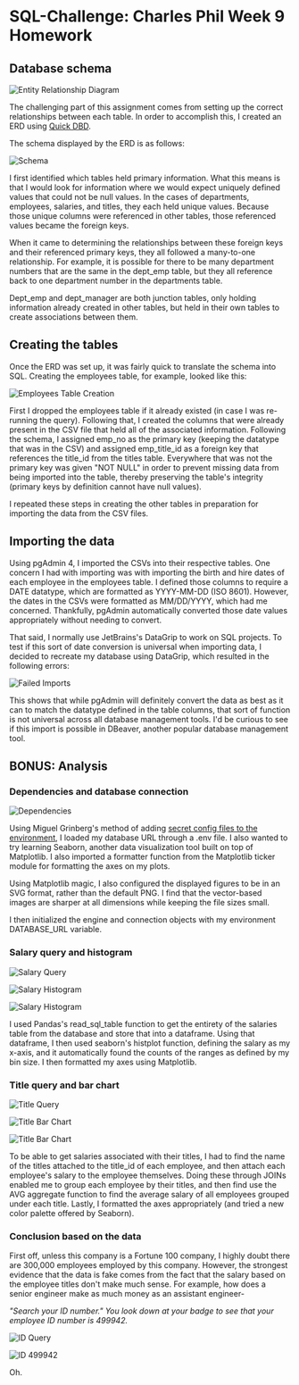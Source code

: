 # SQL-Challenge: Charles Phil Week 9 Homework

## Database schema

![Entity Relationship Diagram](Images/ERD.png)

The challenging part of this assignment comes from setting up the correct
relationships between each table. In order to accomplish this, I created an ERD
using [Quick DBD](http://www.quickdatabasediagrams.com).

The schema displayed by the ERD is as follows:

![Schema](Images/schema.png)

I first identified which tables held primary information. What this means is
that I would look for information where we would expect uniquely defined values
that could not be null values. In the cases of departments, employees, salaries,
and titles, they each held unique values. Because those unique columns were
referenced in other tables, those referenced values became the foreign keys.

When it came to determining the relationships between these foreign keys and
their referenced primary keys, they all followed a many-to-one relationship.
For example, it is possible for there to be many department numbers that are the
same in the dept_emp table, but they all reference back to one department number
in the departments table.

Dept_emp and dept_manager are both junction tables, only holding information
already created in other tables, but held in their own tables to create
associations between them.

## Creating the tables

Once the ERD was set up, it was fairly quick to translate the schema into SQL.
Creating the employees table, for example, looked like this:

![Employees Table Creation](Images/employeestable.png)

First I dropped the employees table if it already existed (in case I was
re-running the query). Following that, I created the columns that were already
present in the CSV file that held all of the associated information. Following
the schema, I assigned emp_no as the primary key (keeping the datatype that was
in the CSV) and assigned emp_title_id as a foreign key that references the
title_id from the titles table. Everywhere that was not the primary key was
given "NOT NULL" in order to prevent missing data from being imported into the
table, thereby preserving the table's integrity (primary keys by definition
cannot have null values).

I repeated these steps in creating the other tables in preparation for importing
the data from the CSV files.

## Importing the data

Using pgAdmin 4, I imported the CSVs into their respective tables. One concern I
had with importing was with importing the birth and hire dates of each employee
in the employees table. I defined those columns to require a DATE datatype,
which are formatted as YYYY-MM-DD (ISO 8601). However, the dates in the CSVs
were formatted as MM/DD/YYYY, which had me concerned. Thankfully, pgAdmin
automatically converted those date values appropriately without needing to
convert.

That said, I normally use JetBrains's DataGrip to work on SQL projects. To test
if this sort of date conversion is universal when importing data, I decided to
recreate my database using DataGrip, which resulted in the following errors:

![Failed Imports](Images/failedimports.png)

This shows that while pgAdmin will definitely convert the data as best as it can
to match the datatype defined in the table columns, that sort of function is not
universal across all database management tools. I'd be curious to see if this
import is possible in DBeaver, another popular database management tool.

## BONUS: Analysis

### Dependencies and database connection

![Dependencies](Images/dependencies.png)

Using Miguel Grinberg's method of adding 
[secret config files to the environment](https://youtu.be/2uaTPmNvH0I?t=998),
I loaded my database URL through a .env file. I also wanted to try learning
Seaborn, another data visualization tool built on top of Matplotlib. I also
imported a formatter function from the Matplotlib ticker module for formatting
the axes on my plots.

Using Matplotlib magic, I also configured the displayed figures to be in an SVG
format, rather than the default PNG. I find that the vector-based images are
sharper at all dimensions while keeping the file sizes small.

I then initialized the engine and connection objects with my environment
DATABASE_URL variable.

### Salary query and histogram

![Salary Query](Images/salaryquery.png)

![Salary Histogram](Images/salaryhistogram.png)

![Salary Histogram](Images/histogram.svg)

I used Pandas's read_sql_table function to get the entirety of the salaries
table from the database and store that into a dataframe. Using that dataframe,
I then used seaborn's histplot function, defining the salary as my x-axis, and
it automatically found the counts of the ranges as defined by my bin size. I
then formatted my axes using Matplotlib.

### Title query and bar chart

![Title Query](Images/titlequery.png)

![Title Bar Chart](Images/titlebarchart.png)

![Title Bar Chart](Images/barchart.svg)

To be able to get salaries associated with their titles, I had to find the
name of the titles attached to the title_id of each employee, and then attach
each employee's salary to the employee themselves. Doing these through JOINs
enabled me to group each employee by their titles, and then find use the AVG
aggregate function to find the average salary of all employees grouped under
each title. Lastly, I formatted the axes appropriately (and tried a new color
palette offered by Seaborn).

### Conclusion based on the data

First off, unless this company is a Fortune 100 company, I highly doubt there
are 300,000 employees employed by this company. However, the strongest evidence
that the data is fake comes from the fact that the salary based on the employee
titles don't make much sense. For example, how does a senior engineer make as
much money as an assistant engineer-

*"Search your ID number." You look down at your badge to see that your employee
ID number is 499942.*

![ID Query](Images/idquery.png)

![ID 499942](Images/id499942.png)

Oh.
